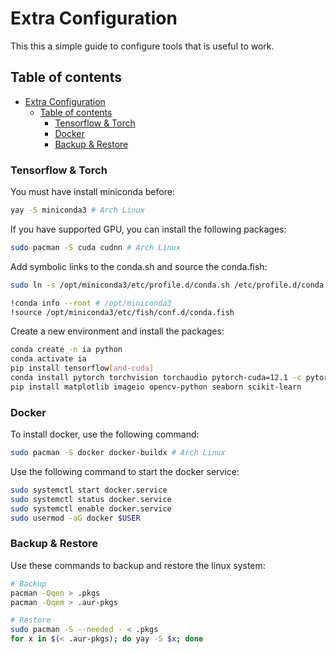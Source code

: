 # Extra Configuration

This this a simple guide to configure tools that is useful to work.

## Table of contents

- [Extra Configuration](#extra-configuration)
  - [Table of contents](#table-of-contents)
    - [Tensorflow \& Torch](#tensorflow--torch)
    - [Docker](#docker)
    - [Backup \& Restore](#backup--restore)

### Tensorflow & Torch

You must have install miniconda before:

```bash
yay -S miniconda3 # Arch Linux
```

If you have supported GPU, you can install the following packages:

```bash
sudo pacman -S cuda cudnn # Arch Linux
```

Add symbolic links to the conda.sh and source the conda.fish:

```bash
sudo ln -s /opt/miniconda3/etc/profile.d/conda.sh /etc/profile.d/conda.sh

!conda info --root # /opt/miniconda3
!source /opt/miniconda3/etc/fish/conf.d/conda.fish
```

Create a new environment and install the packages:

```bash
conda create -n ia python
conda activate ia
pip install tensorflow[and-cuda]
conda install pytorch torchvision torchaudio pytorch-cuda=12.1 -c pytorch -c nvidia
pip install matplotlib imageio opencv-python seaborn scikit-learn
```

### Docker

To install docker, use the following command:

```bash
sudo pacman -S docker docker-buildx # Arch Linux
```

Use the following command to start the docker service:

```bash
sudo systemctl start docker.service
sudo systemctl status docker.service
sudo systemctl enable docker.service
sudo usermod -aG docker $USER
```

### Backup & Restore

Use these commands to backup and restore the linux system:

```bash
# Backup
pacman -Qqen > .pkgs
pacman -Qqem > .aur-pkgs

# Restore
sudo pacman -S --needed - < .pkgs
for x in $(< .aur-pkgs); do yay -S $x; done
```
